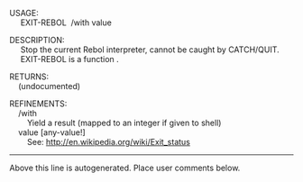 USAGE:  
&nbsp;&nbsp;&nbsp;&nbsp;&nbsp;EXIT-REBOL&nbsp;&nbsp;/with&nbsp;value  
  
DESCRIPTION:  
&nbsp;&nbsp;&nbsp;&nbsp;&nbsp;Stop&nbsp;the&nbsp;current&nbsp;Rebol&nbsp;interpreter,&nbsp;cannot&nbsp;be&nbsp;caught&nbsp;by&nbsp;CATCH/QUIT.  
&nbsp;&nbsp;&nbsp;&nbsp;&nbsp;EXIT-REBOL&nbsp;is&nbsp;a&nbsp;function&nbsp;.  
  
RETURNS:  
&nbsp;&nbsp;&nbsp;&nbsp;(undocumented)  
  
REFINEMENTS:  
&nbsp;&nbsp;&nbsp;&nbsp;/with  
&nbsp;&nbsp;&nbsp;&nbsp;&nbsp;&nbsp;&nbsp;&nbsp;Yield&nbsp;a&nbsp;result&nbsp;(mapped&nbsp;to&nbsp;an&nbsp;integer&nbsp;if&nbsp;given&nbsp;to&nbsp;shell)  
&nbsp;&nbsp;&nbsp;&nbsp;value&nbsp;[any-value!]  
&nbsp;&nbsp;&nbsp;&nbsp;&nbsp;&nbsp;&nbsp;&nbsp;See:&nbsp;http://en.wikipedia.org/wiki/Exit_status  
___
Above this line is autogenerated. Place user comments below.